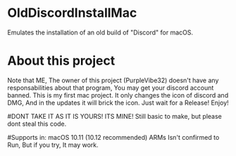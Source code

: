 # OldDiscordInstallMac
Emulates the installation of an old build of "Discord" for macOS.

# About this project
Note that ME, The owner of this project (PurpleVibe32) doesn't have any responsabilities about that program, You may get your discord account banned. This is my first mac project.
It only changes the icon of discord and DMG, And in the updates it will brick the icon. Just wait for a Release! Enjoy!

#DONT TAKE IT AS IT IS YOURS! ITS MINE! Still basic to make, but please dont steal this code.

#Supports in:
macOS 10.11 (10.12 recommended)
ARMs Isn't confirmed to Run, But if you try, It may work.
